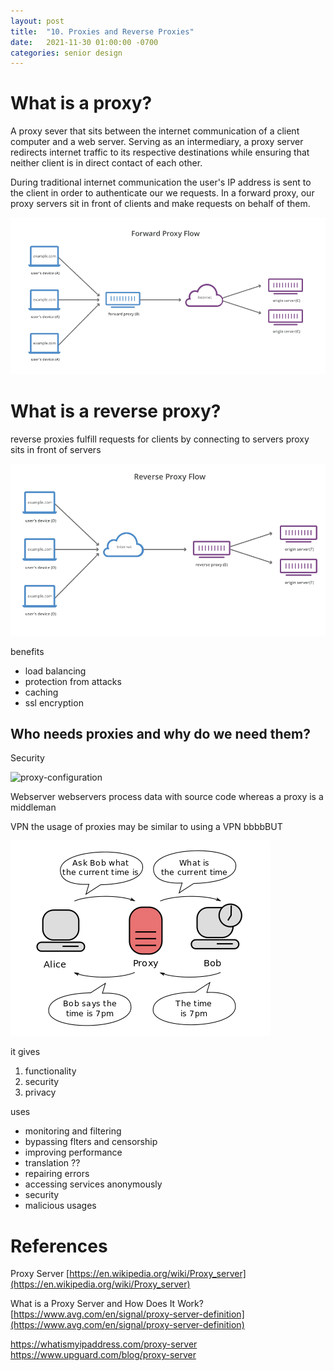 ```yaml
---
layout: post
title:  "10. Proxies and Reverse Proxies"
date:   2021-11-30 01:00:00 -0700
categories: senior design
---
```

<html><head><link rel="stylesheet" type="text/css" href="/../style2.css"></head><style>img[alt=forward-proxy-flow.png] {width: 50%}</style></html>

# What is a proxy?

A proxy sever that sits between the internet communication of a client computer and a web server. Serving as an intermediary, a proxy server redirects internet traffic to its respective destinations while ensuring that neither client is in direct contact of each other. 

During traditional internet communication the user's IP address is sent to the client in order to authenticate our we requests. In a forward proxy, our proxy servers sit in front of clients and make requests on behalf of them. 


![forward-proxy-flow](/images/forward-proxy-flow.png)

# What is a reverse proxy?

reverse proxies fulfill requests for clients by connecting to servers
proxy sits in front of servers

![reverse-proxy-flow](/images/reverse-proxy-flow.png)

benefits
- load balancing
- protection from attacks
- caching
- ssl encryption 

## Who needs proxies and why do we need them?

Security 

![proxy-configuration](proxy-configuration) 
<!-- this is the one that clearly shows u that a the proxy's ip is sent not urs uwu -->

Webserver
webservers process data with source code
whereas a proxy is a middleman 

VPN
the usage of proxies may be similar to using a VPN bbbbBUT

![proxy-concept](/images/proxy-concept.png)

it gives 
1. functionality
2. security
3. privacy

uses
- monitoring and filtering
- bypassing flters and censorship
- improving performance
- translation ??
- repairing errors
- accessing services anonymously
- security
- malicious usages 

# References

Proxy Server [https://en.wikipedia.org/wiki/Proxy_server](https://en.wikipedia.org/wiki/Proxy_server)

What is a Proxy Server and How Does It Work?[https://www.avg.com/en/signal/proxy-server-definition](https://www.avg.com/en/signal/proxy-server-definition)

https://whatismyipaddress.com/proxy-server
https://www.upguard.com/blog/proxy-server 
